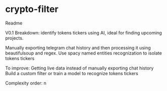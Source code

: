 # crypto-filter

Readme

V0.1 Breakdown: identify tokens tickers using AI, ideal for finding upcoming projects.

Manually exporting telegram chat history and then processing it using beautifulsoup and regex.
Use spacy named entities recognization to isolate tokens tickers

To improve:
Getting live data instead of manually exporting chat history
Build a custom filter or train a model to recognize tokens tickers

Complexity order: n
